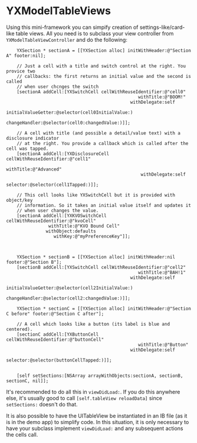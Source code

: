 YXModelTableViews
=================

Using this mini-framework you can simpify creation of settings-like/card-like table views. All you need is to subclass your view controller from `YXModelTableViewController` and do the following:

```
	YXSection * sectionA = [[YXSection alloc] initWithHeader:@"Section A" footer:nil];

	// Just a cell with a title and switch control at the right. You provice two
	// callbacks: the first returns an initial value and the second is called
	// when user chcnges the switch
	[sectionA addCell:[YXSwitchCell cellWithReuseIdentifier:@"cell0" 
												  withTitle:@"BOOM!" 
											   withDelegate:self 
										 initialValueGetter:@selector(cell0InitialValue:) 
											  changeHandler:@selector(cell0:changedValue:)]];
											
	// A cell with title (and possible a detail/value text) with a disclosure indicator
	// at the right. You provide a callback which is called after the cell was tapped.
	[sectionA addCell:[YXDisclosureCell cellWithReuseIdentifier:@"cell1" 
													  withTitle:@"Advanced" 
												   withDelegate:self 
													   selector:@selector(cell1Tapped:)]];
													
	// This cell looks like YXSwitchCell but it is provided with object/key
	// information. So it takes an initial value itself and updates it
	// when user changes the value.
	[sectionA addCell:[YXKVOSwitchCell cellWithReuseIdentifier:@"kvoCell" 
				withTitle:@"KVO Bound Cell" 
			   withObject:defaults 
				  withKey:@"myPreferenceKey"]];
													


	YXSection * sectionB = [[YXSection alloc] initWithHeader:nil footer:@"Section B"];
	[sectionB addCell:[YXSwitchCell cellWithReuseIdentifier:@"cell2" 
												  withTitle:@"BAH!1" 
											   withDelegate:self 
										 initialValueGetter:@selector(cell2InitialValue:) 
											  changeHandler:@selector(cell2:changedValue:)]];

	YXSection * sectionC = [[YXSection alloc] initWithHeader:@"Section C before" footer:@"Section C after"];
	
	// A cell which looks like a button (its label is blue and centered).
	[sectionC addCell:[YXButtonCell cellWithReuseIdentifier:@"buttonCell" 
												  withTitle:@"Button"
											   withDelegate:self 
												   selector:@selector(buttonCellTapped:)]];


	[self setSections:[NSArray arrayWithObjects:sectionA, sectionB, sectionC, nil]];
```

It's recommended to do all this in `viewDidLoad:`.  If you do this anywhere else, it's usually good to call `[self.tableView reloadData]` since `setSections:` doesn't do that.

It is also possible to have the UITableView be instantiated in an IB file (as it is in the demo app) to simplify code.  In this situation, it is only necessary to have your subclass implement `viewDidLoad:` and any subsequent actions the cells call.